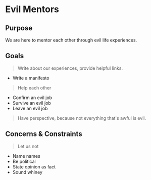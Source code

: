 # Evil Mentors

## Purpose

We are here to mentor each other through evil life experiences.

## Goals

> Write about our experiences, provide helpful links.

- Write a manifesto

> Help each other

- Confirm an evil job
- Survive an evil job
- Leave an evil job

> Have perspective, because not everything that's awful is evil.

## Concerns & Constraints

> Let us not

- Name names
- Be political
- State opinion as fact
- Sound whiney

